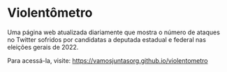 # Violentômetro

Uma página web atualizada diariamente que mostra o número de ataques no Twitter sofridos por
candidatas a deputada estadual e federal nas eleições gerais de 2022.

Para acessá-la, visite: <https://vamosjuntasorg.github.io/violentometro>